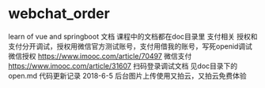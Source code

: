 # webchat_order
learn of vue and springboot
文档
课程中的文档都在doc目录里
支付相关
授权和支付分开调试，授权用微信官方测试账号，支付用借我的账号，写死openid调试
微信授权 https://www.imooc.com/article/70497
微信支付 https://www.imooc.com/article/31607
扫码登录调试文档 见doc目录下的open.md
代码更新记录
2018-6-5
后台图片上传使用又拍云，又拍云免费体验

